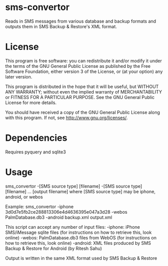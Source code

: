 sms-convertor
=============

Reads in SMS messages from various database and backup formats and outputs them in SMS Backup &amp; Restore's XML format.

License
=======

This program is free software: you can redistribute it and/or modify
it under the terms of the GNU General Public License as published by
the Free Software Foundation, either version 3 of the License, or
(at your option) any later version.

This program is distributed in the hope that it will be useful,
but WITHOUT ANY WARRANTY; without even the implied warranty of
MERCHANTABILITY or FITNESS FOR A PARTICULAR PURPOSE.  See the
GNU General Public License for more details.

You should have received a copy of the GNU General Public License
along with this program.  If not, see <http://www.gnu.org/licenses/>.

Dependencies
============

Requires pyquery and sqlite3

Usage
=====

sms_convertor -[SMS source type] [filename] -[SMS source type] [filename] ... [output filename]
	where [SMS source type] may be iphone, android, or webos

Example:
sms_convertor -iphone 3d0d7e5fb2ce288813306e4d4636395e047a3d28 -webos PalmDatabase.db3
 	-android backup.xml output.xml

This script can accept any number of input files:
	-iphone: iPhone SMS/iMessage sqlite files (for instructions on how to retrieve this, look online)
	-webos: PalmDatabase.db3 files from WebOS (for instructions on how to retrieve this, look online)
	-android: XML files produced by SMS Backup & Restore for Android (by Ritesh Sahu)

Output is written in the same XML format used by SMS Backup & Restore